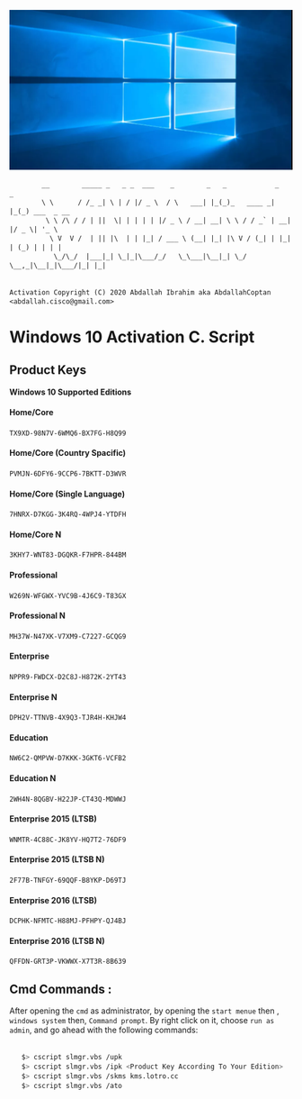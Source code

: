 ![Preview](./imgs/windows-10.png)

```
		__        _____ _   _ _  ___    _        _   _            _   _             
		\ \      / /_ _| \ | / |/ _ \  / \   ___| |_(_)_   ____ _| |_(_) ___  _ __  
		 \ \ /\ / / | ||  \| | | | | |/ _ \ / __| __| \ \ / / _` | __| |/ _ \| '_ \ 
		  \ V  V /  | || |\  | | |_| / ___ \ (__| |_| |\ V / (_| | |_| | (_) | | | |
		   \_/\_/  |___|_| \_|_|\___/_/   \_\___|\__|_| \_/ \__,_|\__|_|\___/|_| |_|
		                                                                            

Activation Copyright (C) 2020 Abdallah Ibrahim aka AbdallahCoptan <abdallah.cisco@gmail.com>

```


# Windows 10 Activation C. Script


## Product Keys

**Windows 10 Supported Editions**

#### Home/Core 

`TX9XD-98N7V-6WMQ6-BX7FG-H8Q99`

#### Home/Core (Country Spacific) 

`PVMJN-6DFY6-9CCP6-7BKTT-D3WVR`

#### Home/Core (Single Language)                  

`7HNRX-D7KGG-3K4RQ-4WPJ4-YTDFH `

#### Home/Core N                        

`3KHY7-WNT83-DGQKR-F7HPR-844BM` 

#### Professional                          

`W269N-WFGWX-YVC9B-4J6C9-T83GX`

#### Professional N

`MH37W-N47XK-V7XM9-C7227-GCQG9`

#### Enterprise                 
               
`NPPR9-FWDCX-D2C8J-H872K-2YT43`

#### Enterprise N                           

`DPH2V-TTNVB-4X9Q3-TJR4H-KHJW4`

#### Education                                

`NW6C2-QMPVW-D7KKK-3GKT6-VCFB2`

#### Education N                           

`2WH4N-8QGBV-H22JP-CT43Q-MDWWJ`

#### Enterprise 2015 (LTSB)

`WNMTR-4C88C-JK8YV-HQ7T2-76DF9`

#### Enterprise 2015 (LTSB N)

`2F77B-TNFGY-69QQF-B8YKP-D69TJ`

#### Enterprise 2016 (LTSB)

`DCPHK-NFMTC-H88MJ-PFHPY-QJ4BJ`

#### Enterprise 2016 (LTSB N)        

`QFFDN-GRT3P-VKWWX-X7T3R-8B639`



## Cmd Commands :

After opening the `cmd` as administrator, by opening the `start menue` then , `windows system` then, `Command prompt`.
By right click on it, choose `run as admin`, and go ahead with the following commands: 


```bash

   $> cscript slmgr.vbs /upk
   $> cscript slmgr.vbs /ipk <Product Key According To Your Edition>
   $> cscript slmgr.vbs /skms kms.lotro.cc
   $> cscript slmgr.vbs /ato

```
